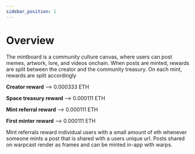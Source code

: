 ```yaml
---
sidebar_position: 1
---
```


# Overview

The mintboard is a community culture canvas, where users can post memes, artwork, lore, and videos onchain. When posts are minted, rewards are split between the creator and the community treasury. On each mint, rewards are split accordingly

**Creator reward** —> 0.000333 ETH 

**Space treasury reward** —> 0.000111 ETH 

**Mint referral reward** —> 0.000111 ETH 

**First minter reward** —> 0.000111 ETH

Mint referrals reward individual users with a small amount of eth whenever someone mints a post that is shared with a users unique url. Posts shared on warpcast render as frames and can be minted in-app with warps.